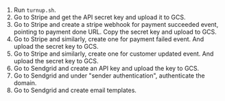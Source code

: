 1. Run `turnup.sh`.
1. Go to Stripe and get the API secret key and upload it to GCS.
1. Go to Stripe and create a stripe webhook for payment succeeded event, pointing to payment done URL. Copy the secret key and upload to GCS.
1. Go to Stripe and similarly, create one for payment failed event. And upload the secret key to GCS.
1. Go to Stripe and similarly, create one for customer updated event. And upload the secret key to GCS.
1. Go to Sendgrid and create an API key and upload the key to GCS.
1. Go to Sendgrid and under "sender authentication", authenticate the domain.
1. Go to Sendgrid and create email templates.

